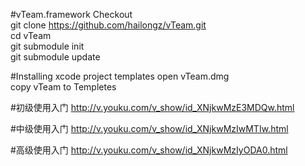 #vTeam.framework
  Checkout <br/>
  git clone https://github.com/hailongz/vTeam.git <br/>
  cd vTeam <br/>
  git submodule init <br/>
  git submodule update <br/>

#Installing xcode project templates
  open vTeam.dmg <br/>
  copy vTeam to Templetes <br/>

#初级使用入门
  http://v.youku.com/v_show/id_XNjkwMzE3MDQw.html <br/>

#中级使用入门
  http://v.youku.com/v_show/id_XNjkwMzIwMTIw.html <br/>

#高级使用入门
  http://v.youku.com/v_show/id_XNjkwMzIyODA0.html <br/>
